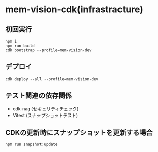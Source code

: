 # mem-vision-cdk(infrastracture)

## 初回実行
```
npm i
npm run build
cdk bootstrap --profile=mem-vision-dev
```

## デプロイ
```
cdk deploy --all --profile=mem-vision-dev
```

## テスト関連の依存関係
- cdk-nag (セキュリティチェック)
- Vitest (スナップショットテスト)

## CDKの更新時にスナップショットを更新する場合
```
npm run snapshot:update
```

